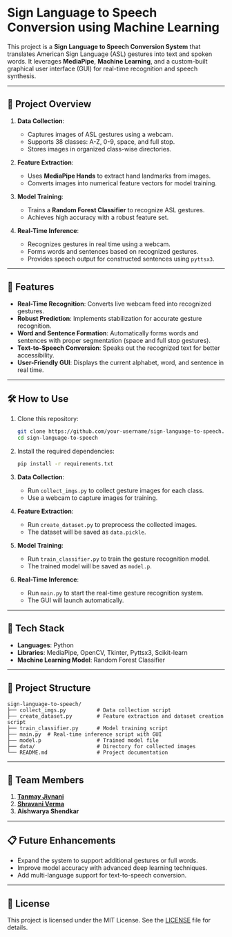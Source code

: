 # Sign Language to Speech Conversion using Machine Learning

This project is a **Sign Language to Speech Conversion System** that translates American Sign Language (ASL) gestures into text and spoken words. It leverages **MediaPipe**, **Machine Learning**, and a custom-built graphical user interface (GUI) for real-time recognition and speech synthesis.

---

## 📝 Project Overview

1. **Data Collection**: 
   - Captures images of ASL gestures using a webcam.
   - Supports 38 classes: A-Z, 0-9, space, and full stop.
   - Stores images in organized class-wise directories.

2. **Feature Extraction**: 
   - Uses **MediaPipe Hands** to extract hand landmarks from images.
   - Converts images into numerical feature vectors for model training.

3. **Model Training**: 
   - Trains a **Random Forest Classifier** to recognize ASL gestures.
   - Achieves high accuracy with a robust feature set.

4. **Real-Time Inference**: 
   - Recognizes gestures in real time using a webcam.
   - Forms words and sentences based on recognized gestures.
   - Provides speech output for constructed sentences using `pyttsx3`.

---

## 🎯 Features

- **Real-Time Recognition**: Converts live webcam feed into recognized gestures.
- **Robust Prediction**: Implements stabilization for accurate gesture recognition.
- **Word and Sentence Formation**: Automatically forms words and sentences with proper segmentation (space and full stop gestures).
- **Text-to-Speech Conversion**: Speaks out the recognized text for better accessibility.
- **User-Friendly GUI**: Displays the current alphabet, word, and sentence in real time.

---

## 🛠️ How to Use

1. Clone this repository:
   ```bash
   git clone https://github.com/your-username/sign-language-to-speech.git
   cd sign-language-to-speech
   ```

2. Install the required dependencies:
   ```bash
   pip install -r requirements.txt
   ```

3. **Data Collection**:
   - Run `collect_imgs.py` to collect gesture images for each class.
   - Use a webcam to capture images for training.

4. **Feature Extraction**:
   - Run `create_dataset.py` to preprocess the collected images.
   - The dataset will be saved as `data.pickle`.

5. **Model Training**:
   - Run `train_classifier.py` to train the gesture recognition model.
   - The trained model will be saved as `model.p`.

6. **Real-Time Inference**:
   - Run `main.py` to start the real-time gesture recognition system.
   - The GUI will launch automatically.

---

## 🔧 Tech Stack

- **Languages**: Python
- **Libraries**: MediaPipe, OpenCV, Tkinter, Pyttsx3, Scikit-learn
- **Machine Learning Model**: Random Forest Classifier

---

## 📂 Project Structure

```
sign-language-to-speech/
├── collect_imgs.py          # Data collection script
├── create_dataset.py        # Feature extraction and dataset creation script
├── train_classifier.py      # Model training script
├── main.py  # Real-time inference script with GUI
├── model.p                  # Trained model file
├── data/                    # Directory for collected images
└── README.md                # Project documentation
```

---

## 🤝 Team Members

1. **[Tanmay Jivnani](github.com/tanmayJivnani)**
2. **[Shravani Verma](github.com/Shravknowscoding)**
3. **Aishwarya Shendkar**

---

## 📋 Future Enhancements

- Expand the system to support additional gestures or full words.
- Improve model accuracy with advanced deep learning techniques.
- Add multi-language support for text-to-speech conversion.

---

## 📝 License

This project is licensed under the MIT License. See the [LICENSE](LICENSE) file for details.
